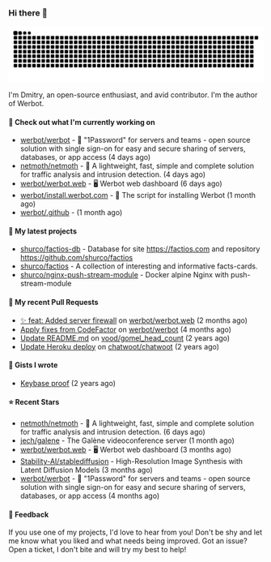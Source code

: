 ### Hi there 👋

![](https://github.com/shurco/shurco/raw/output/github-contribution-grid-snake.svg)

I'm Dmitry, an open-source enthusiast, and avid contributor. I'm the author of Werbot. 

#### 👷 Check out what I'm currently working on

- [werbot/werbot](https://github.com/werbot/werbot) - 🔑 &#34;1Password&#34; for servers and teams - open source solution with single sign-on for easy and secure sharing of servers, databases, or app access (4 days ago)
- [netmoth/netmoth](https://github.com/netmoth/netmoth) - 🚀 A lightweight, fast, simple and complete solution for traffic analysis and intrusion detection. (4 days ago)
- [werbot/werbot.web](https://github.com/werbot/werbot.web) - 🖥  Werbot web dashboard (6 days ago)
- [werbot/install.werbot.com](https://github.com/werbot/install.werbot.com) - 🚀 The script for installing Werbot (1 month ago)
- [werbot/.github](https://github.com/werbot/.github) -  (1 month ago)

#### 🌱 My latest projects

- [shurco/factios-db](https://github.com/shurco/factios-db) - Database for site https://factios.com and repository https://github.com/shurco/factios
- [shurco/factios](https://github.com/shurco/factios) - A collection of interesting and informative facts-cards.
- [shurco/nginx-push-stream-module](https://github.com/shurco/nginx-push-stream-module) - Docker alpine Nginx with push-stream-module

#### 🔨 My recent Pull Requests

- [✨ feat: Added server firewall](https://github.com/werbot/werbot.web/pull/3) on [werbot/werbot.web](https://github.com/werbot/werbot.web) (2 months ago)
- [Apply fixes from CodeFactor](https://github.com/werbot/werbot/pull/3) on [werbot/werbot](https://github.com/werbot/werbot) (4 months ago)
- [Update README.md](https://github.com/vood/gomel_head_count/pull/1) on [vood/gomel_head_count](https://github.com/vood/gomel_head_count) (2 years ago)
- [Update Heroku deploy](https://github.com/chatwoot/chatwoot/pull/1030) on [chatwoot/chatwoot](https://github.com/chatwoot/chatwoot) (2 years ago)

#### 📓 Gists I wrote

- [Keybase proof](https://gist.github.com/959752bb9b046d792e71ca185f48d641) (2 years ago)

#### ⭐ Recent Stars

- [netmoth/netmoth](https://github.com/netmoth/netmoth) - 🚀 A lightweight, fast, simple and complete solution for traffic analysis and intrusion detection. (6 days ago)
- [jech/galene](https://github.com/jech/galene) - The Galène videoconference server (1 month ago)
- [werbot/werbot.web](https://github.com/werbot/werbot.web) - 🖥  Werbot web dashboard (3 months ago)
- [Stability-AI/stablediffusion](https://github.com/Stability-AI/stablediffusion) - High-Resolution Image Synthesis with Latent Diffusion Models (3 months ago)
- [werbot/werbot](https://github.com/werbot/werbot) - 🔑 &#34;1Password&#34; for servers and teams - open source solution with single sign-on for easy and secure sharing of servers, databases, or app access (4 months ago)

#### 💬 Feedback

If you use one of my projects, I'd love to hear from you! Don't be shy and let me know what you liked
and what needs being improved. Got an issue? Open a ticket, I don't bite and will try my best to help!
